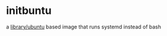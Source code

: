 initbuntu
=========

a [library/ubuntu](https://hub.docker.com/_/ubuntu/) based image that runs systemd instead of bash